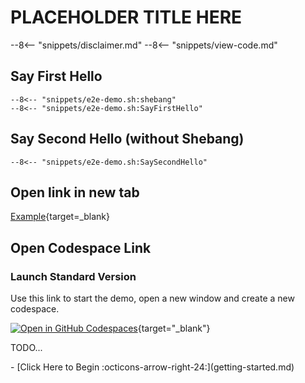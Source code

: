# PLACEHOLDER TITLE HERE

--8<-- "snippets/disclaimer.md"
--8<-- "snippets/view-code.md"

## Say First Hello

```shell
--8<-- "snippets/e2e-demo.sh:shebang"
--8<-- "snippets/e2e-demo.sh:SayFirstHello"
```

## Say Second Hello (without Shebang)

```shell
--8<-- "snippets/e2e-demo.sh:SaySecondHello"
```

## Open link in new tab

[Example](htttps://example.com){target=_blank}


## Open Codespace Link

### Launch Standard Version
Use this link to start the demo, open a new window and create a new codespace.

[![Open in GitHub Codespaces](https://github.com/codespaces/badge.svg)](https://codespaces.new/dynatrace/demo-PLACEHOLDER){target="_blank"}

TODO...

<div class="grid cards" markdown>
- [Click Here to Begin :octicons-arrow-right-24:](getting-started.md)
</div>
